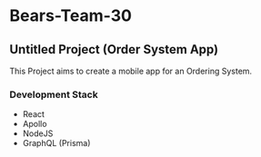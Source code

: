 # Bears-Team-30

## Untitled Project (Order System App)

This Project aims to create a mobile app for an Ordering System.

### Development Stack
- React
- Apollo
- NodeJS
- GraphQL (Prisma)
